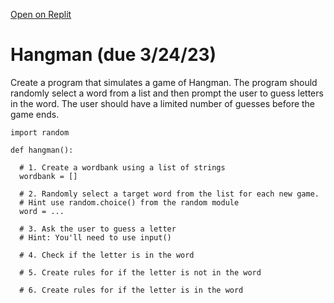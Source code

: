 [Open on Replit](https://replit.com/@whs-spring-2023/Hangman-Tips-whs-spring-2023-3)


# Hangman (due 3/24/23)

Create a program that simulates a game of Hangman. The program should randomly select a word from a list and then prompt the user to guess letters in the word. The user should have a limited number of guesses before the game ends.

```
import random

def hangman():

  # 1. Create a wordbank using a list of strings
  wordbank = []

  # 2. Randomly select a target word from the list for each new game.
  # Hint use random.choice() from the random module
  word = ...

  # 3. Ask the user to guess a letter
  # Hint: You'll need to use input()

  # 4. Check if the letter is in the word

  # 5. Create rules for if the letter is not in the word

  # 6. Create rules for if the letter is in the word
  ```
